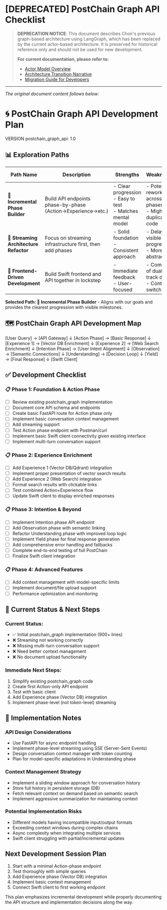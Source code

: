 # [DEPRECATED] PostChain Graph API Checklist

> **DEPRECATION NOTICE**: This document describes Choir's previous graph-based architecture using LangGraph, which has been replaced by the current actor-based architecture. It is preserved for historical reference only and should not be used for new development.
>
> **For current documentation, please refer to:**
>
> - [Actor Model Overview](../1-concepts/actor_model_overview.md)
> - [Architecture Transition Narrative](../architecture_transition_narrative.md)
> - [Migration Guide for Developers](../3-implementation/migration_guide_for_developers.md)

---

_The original document content follows below:_

# 🌀 PostChain Graph API Development Plan

VERSION postchain_graph_api: 1.0

## 📊 Exploration Paths

| Path Name                              | Description                                                 | Strengths                                                       | Weaknesses                                                 | Potential Surprises                    |
| -------------------------------------- | ----------------------------------------------------------- | --------------------------------------------------------------- | ---------------------------------------------------------- | -------------------------------------- |
| **🔄 Incremental Phase Builder**       | Build API endpoints phase-by-phase (Action→Experience→etc.) | - Clear progression<br>- Easy to test<br>- Matches mental model | - Potential rework across phases<br>- Might duplicate code | Unexpected dependencies between phases |
| **🔌 Streaming Architecture Refactor** | Focus on streaming infrastructure first, then add phases    | - Solid foundation<br>- Consistent approach                     | - Delays visible progress<br>- More abstract               | Streaming needs may vary by phase      |
| **📱 Frontend-Driven Development**     | Build Swift frontend and API together in lockstep           | - Immediate feedback<br>- User-focused                          | - Complexity of dual-track dev<br>- Context switching      | Discovering frontend needs too late    |

**Selected Path: 🔄 Incremental Phase Builder** - Aligns with our goals and provides the clearest progression with visible milestones.

## 🗺️ PostChain Graph API Development Map

[User Query] → [API Gateway]
↓
[Action Phase] → [Basic Response]
↓
[Experience 1] → [Vector DB Enrichment]
↓
[Experience 2] → [Web Search Enrichment]
↓
[Intention Phase] → [User Intent Alignment]
↓
[Observation] → [Semantic Connections]
↓
[Understanding] → [Decision Loop]
↓
[Yield] → [Final Response]
↓
[Swift Client]

## ✅ Development Checklist

### 📋 Phase 1: Foundation & Action Phase

- [ ] Review existing postchain_graph implementation
- [ ] Document core API schema and endpoints
- [ ] Create basic FastAPI route for Action phase only
- [ ] Implement basic conversation context management
- [ ] Add streaming support
- [ ] Test Action phase endpoint with Postman/curl
- [ ] Implement basic Swift client connectivity given existing interface
- [ ] Implement multi-turn conversation support

### 📋 Phase 2: Experience Enrichment

- [ ] Add Experience 1 (Vector DB/Qdrant) integration
- [ ] Implement proper presentation of vector search results
- [ ] Add Experience 2 (Web Search) integration
- [ ] Format search results with clickable links
- [ ] Test combined Action+Experience flow
- [ ] Update Swift client to display enriched responses

### 📋 Phase 3: Intention & Beyond

- [ ] Implement Intention phase API endpoint
- [ ] Add Observation phase with semantic linking
- [ ] Refactor Understanding phase with improved loop logic
- [ ] Implement Yield phase for final response generation
- [ ] Add comprehensive error handling and fallbacks
- [ ] Complete end-to-end testing of full PostChain
- [ ] Finalize Swift client integration

### 📋 Phase 4: Advanced Features

- [ ] Add context management with model-specific limits
- [ ] Implement document/file upload support
- [ ] Performance optimization and monitoring

## 🚩 Current Status & Next Steps

### Current Status:

- ✅ Initial postchain_graph implementation (900+ lines)
- ❌ Streaming not working correctly
- ❌ Missing multi-turn conversation support
- ❌ Need better context management
- ❌ No document upload functionality

### Immediate Next Steps:

1. Simplify existing postchain_graph code
2. Create first Action-only API endpoint
3. Test with basic client
4. Add Experience phase (Vector DB) integration
5. Implement phase-level (not token-level) streaming

## 🧙 Implementation Notes

### API Design Considerations

- Use FastAPI for async endpoint handling
- Implement phase-level streaming using SSE (Server-Sent Events)
- Design conversation context manager with token counting
- Plan for model-specific adaptations in Understanding phase

### Context Management Strategy

- Implement a sliding window approach for conversation history
- Store full history in persistent storage (DB)
- Fetch relevant context on demand based on semantic search
- Implement aggressive summarization for maintaining context

### Potential Implementation Risks

- Different models having incompatible input/output formats
- Exceeding context windows during complex chains
- Async complexity when integrating multiple services
- Swift client struggling with partial/incremental updates

## Next Development Session Plan

1. Start with a minimal Action-phase endpoint
2. Test thoroughly with simple queries
3. Add Experience phase (Vector DB) integration
4. Implement basic context management
5. Connect Swift client to first working endpoint

This plan emphasizes incremental development while properly documenting the API structure and implementation decisions along the way.
